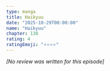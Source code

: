 ```yaml
---
type: manga
title: Haikyuu
date: "2025-10-29T00:00:00"
name: "Haikyuu"
chapter: 138
rating: 4
ratingEmoji: "⭐️⭐️⭐️⭐️"
---
```


_[No review was written for this episode]_